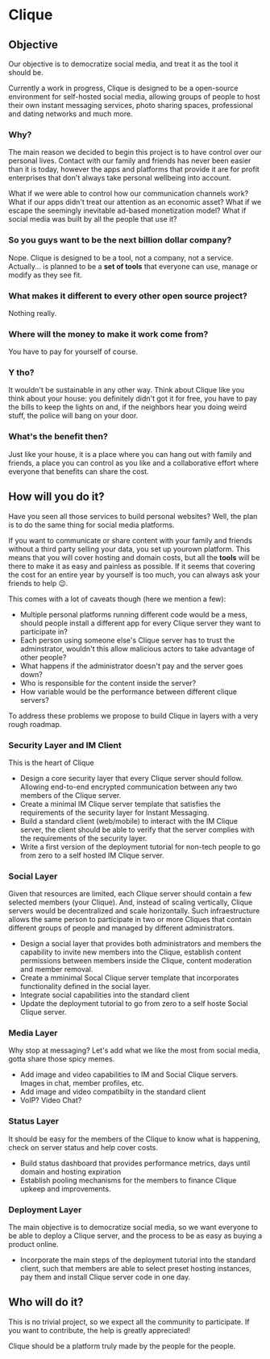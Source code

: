 # Clique

## Objective

Our objective is to democratize social media, and treat it as the tool it should be. 

Currently a work in progress, Clique is designed to be a open-source environment for self-hosted social media, allowing groups of people to
host their own instant messaging services, photo sharing spaces, professional and dating networks and much more.

### Why?

The main reason we decided to begin this project is to have control over our personal lives. Contact with our family and friends has never been 
easier than it is today, however the apps and platforms that provide it are for profit enterprises that don't always take personal wellbeing
into account.

What if we were able to control how our communication channels work? What if our apps didn't treat our attention as an economic asset?
What if we escape the seemingly inevitable ad-based monetization model? What if social media was built by all the people that use it?

### So you guys want to be the next billion dollar company?

Nope. Clique is designed to be a tool, not a company, not a service. Actually... is planned to be a **set of tools** that
everyone can use, manage or modify as they see fit.

### What makes it different to every other open source project?

Nothing really.

### Where will the money to make it work come from?

You have to pay for yourself of course.

### Y tho?

It wouldn't be sustainable in any other way. Think about Clique like you think about your house: you definitely didn't got it for free, you have to pay
the bills to keep the lights on and, if the neighbors hear you doing weird stuff, the police will bang on your door.

### What's the benefit then?

Just like your house, it is a place where you can hang out with family and friends, a place you can control as you like and a collaborative
effort where everyone that benefits can share the cost.

## How will you do it?

Have you seen all those services to build personal websites? Well, the plan is to do the same thing for social media platforms. 

If you want to communicate or share content with your family and friends without a third party selling your data, you set up yourown platform.
This means that you will cover hosting and domain costs, but all the **tools** will be there to make it as easy and painless as possible. If it
seems that covering the cost for an entire year by yourself is too much, you can always ask your friends to help 😉. 

This comes with a lot of caveats though (here we mention a few):

* Multiple personal platforms running different code would be a mess, should people install a different app for every Clique server they want to
participate in?
* Each person using someone else's Clique server has to trust the adminstrator, wouldn't this allow malicious actors to take advantage of other people?
* What happens if the administrator doesn't pay and the server goes down?
* Who is responsible for the content inside the server?
* How variable would be the performance between different clique servers?

To address these problems we propose to build Clique in layers with a very rough roadmap.

### Security Layer and IM Client

This is the heart of Clique

* Design a core security layer that every Clique server should follow. Allowing end-to-end encrypted communication between any two members of the Clique server.
* Create a minimal IM Clique server template that satisfies the requirements of the security layer for Instant Messaging.
* Build a standard client (web/mobile) to interact with the IM Clique server, the client should be able to verify that the server complies with the requirements of the security layer.
* Write a first version of the deployment tutorial for non-tech people to go from zero to a self hosted IM Clique server.

### Social Layer

Given that resources are limited, each Clique server should contain a few selected members (your Clique). And, instead of scaling vertically, Clique servers would be decentralized
and scale horizontally. Such infraestructure allows the same person to participate in two or more Cliques that contain different groups of people and managed by different administrators.

* Design a social layer that provides both administrators and members the capability to invite new members into the Clique, 
  establish content permissions between members inside the Clique, content moderation and member removal.
* Create a mminimal Socal Clique server template that incorporates functionality defined in the social layer.
* Integrate social capabilities into the standard client
* Update the deployment tutorial to go from zero to a self hoste Social Clique server.

### Media Layer

Why stop at messaging? Let's add what we like the most from social media, gotta share those spicy memes.

* Add image and video capabilities to IM and Social Clique servers. Images in chat, member profiles, etc.
* Add image and video compatibilty in the standard client
* VoIP? Video Chat?

### Status Layer

It should be easy for the members of the Clique to know what is happening, check on server status and help cover costs.

* Build status dashboard that provides performance metrics, days until domain and hosting expiration
* Establish pooling mechanisms for the members to finance Clique upkeep and improvements.

### Deployment Layer

The main objective is to democratize social media, so we want everyone to be able to deploy a Clique server, and the process to be as easy as buying a product online.

* Incorporate the main steps of the deployment tutorial into the standard client, such that members are able to select preset hosting instances, pay them and install 
  Clique server code in one day.

## Who will do it?

This is no trivial project, so we expect all the community to participate. If you want to contribute, the help is greatly appreciated!

Clique should be a platform truly made by the people for the people.


